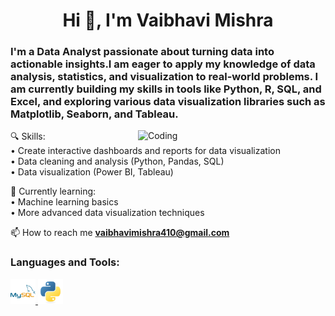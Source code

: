 <h1 align="center">Hi 👋, I'm Vaibhavi Mishra</h1>
<h3 align="left">I'm a Data Analyst passionate about turning data into actionable insights.I am eager to apply my knowledge of data analysis, statistics, and visualization to real-world problems. I am currently building my skills in tools like Python, R, SQL, and Excel, and exploring various data visualization libraries such as Matplotlib, Seaborn, and Tableau.</h3>
<img align="right" alt="Coding" width="300" src="https://cdn.dribbble.com/users/1364029/screenshots/16093268/media/68e82a7fb4904614a9066d6b540c14b2.gif">

🔍 Skills:
<br>
•	Create interactive dashboards and reports for data visualization
<br>
•	Data cleaning and analysis (Python, Pandas, SQL)
<br>
•	Data visualization (Power BI, Tableau)

🌱 Currently learning:
<br>
•	Machine learning basics
<br>
•	More advanced data visualization techniques


📫 How to reach me **vaibhavimishra410@gmail.com**


<h3 align="left">Languages and Tools:</h3>
<p align="left"> <a href="https://www.mysql.com/" target="_blank" rel="noreferrer"> <img src="https://raw.githubusercontent.com/devicons/devicon/master/icons/mysql/mysql-original-wordmark.svg" alt="mysql" width="40" height="40"/> </a> <a href="https://www.python.org" target="_blank" rel="noreferrer"> <img src="https://raw.githubusercontent.com/devicons/devicon/master/icons/python/python-original.svg" alt="python" width="40" height="40"/> </a> </p>
